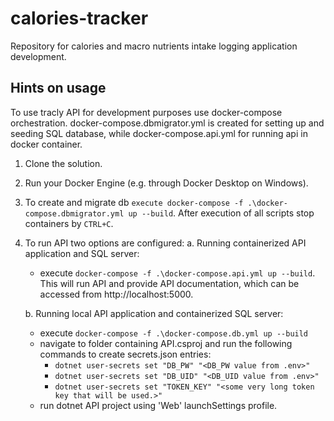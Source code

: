 # calories-tracker
Repository for calories and macro nutrients intake logging application development.
## Hints on usage
To use tracly API for development purposes use docker-compose orchestration. 
docker-compose.dbmigrator.yml is created for setting up and seeding SQL database, while docker-compose.api.yml for running api in docker container.

1. Clone the solution.
2. Run your Docker Engine (e.g. through Docker Desktop on Windows).
3. To create and migrate db `execute docker-compose -f .\docker-compose.dbmigrator.yml up --build`. After execution of all scripts stop containers by `CTRL+C`.
4. To run API two options are configured:
    a. Running containerized API application and SQL server:
    -  execute `docker-compose -f .\docker-compose.api.yml up --build`. This will run API and provide API documentation, which can be accessed from http://localhost:5000.

    b. Running local API application and containerized SQL server:
    - execute `docker-compose -f .\docker-compose.db.yml up --build`
    - navigate to folder containing API.csproj and run the following commands to create secrets.json entries: 
        - `dotnet user-secrets set "DB_PW" "<DB_PW value from .env>"`
        - `dotnet user-secrets set "DB_UID" "<DB_UID value from .env>"`
        - `dotnet user-secrets set "TOKEN_KEY" "<some very long token key that will be used.>"`
    - run dotnet API project using 'Web' launchSettings profile.   